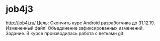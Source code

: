 # job4jЗ
http://job4j.ru/
Цель: Окончить курс Android разработчика до 31.12.19.
Измененный файл!
Объединение зафиксированных изменений. Задание.
В курсе производилась работа с ветками git